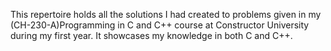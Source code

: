 This repertoire holds all the solutions I had created to problems given in my (CH-230-A)Programming in C and C++ course at Constructor University during my first year. It showcases my knowledge in both C and C++. 
